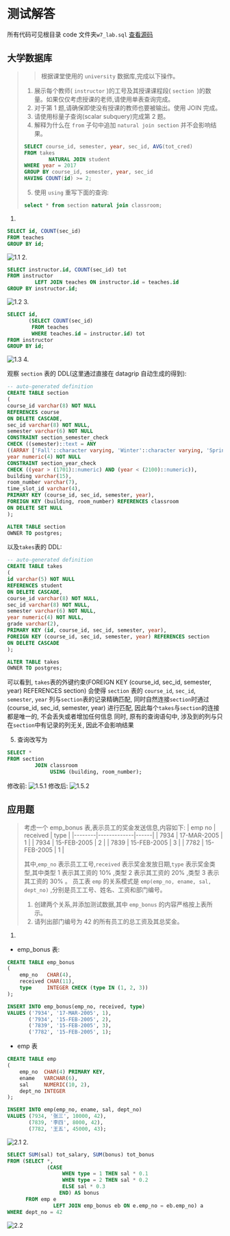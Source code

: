 # 测试解答

所有代码可见根目录 code 文件夹`w7_lab.sql` [查看源码](/code/w7_lab.sql)

## 大学数据库

> > 根据课堂使用的 `university` 数据库,完成以下操作。
>
> 1.  展示每个教师( `instructor` )的工号及其授课课程段( `section `)的数量。如果仅仅考虑授课的老师,请使用单表查询完成。
> 2.  对于第 1 题,请确保即使没有授课的教师也要被输出。使用 JOIN 完成。
> 3.  请使用标量子查询(scalar subquery)完成第 2 题。
> 4.  解释为什么在 `from` 子句中追加 `natural join section` 并不会影响结果。
>
> ```sql
> SELECT course_id, semester, year, sec_id, AVG(tot_cred)
> FROM takes
>         NATURAL JOIN student
> WHERE year = 2017
> GROUP BY course_id, semester, year, sec_id
> HAVING COUNT(id) >= 2;
> ```
>
> 5.  使用 `using` 重写下面的查询:
>
> ```sql
> select * from section natural join classroom;
> ```

1.

```sql
SELECT id, COUNT(sec_id)
FROM teaches
GROUP BY id;
```

![1.1](others/1.1.png) 2.

```sql
SELECT instructor.id, COUNT(sec_id) tot
FROM instructor
         LEFT JOIN teaches ON instructor.id = teaches.id
GROUP BY instructor.id;
```

![1.2](others/1.2.png) 3.

```sql
SELECT id,
       (SELECT COUNT(sec_id)
        FROM teaches
        WHERE teaches.id = instructor.id) tot
FROM instructor
GROUP BY id;
```

![1.3](others/1.3.png) 4.

观察 `section` 表的 DDL(这里通过直接在 datagrip 自动生成的得到):

```sql
-- auto-generated definition
CREATE TABLE section
(
course_id varchar(8) NOT NULL
REFERENCES course
ON DELETE CASCADE,
sec_id varchar(8) NOT NULL,
semester varchar(6) NOT NULL
CONSTRAINT section_semester_check
CHECK ((semester)::text = ANY
((ARRAY ['Fall'::character varying, 'Winter'::character varying, 'Spring'::character varying, 'Summer'::character varying])::text[])),
year numeric(4) NOT NULL
CONSTRAINT section_year_check
CHECK ((year > (1701)::numeric) AND (year < (2100)::numeric)),
building varchar(15),
room_number varchar(7),
time_slot_id varchar(4),
PRIMARY KEY (course_id, sec_id, semester, year),
FOREIGN KEY (building, room_number) REFERENCES classroom
ON DELETE SET NULL
);

ALTER TABLE section
OWNER TO postgres;
```

以及`takes`表的 DDL:

```sql
-- auto-generated definition
CREATE TABLE takes
(
id varchar(5) NOT NULL
REFERENCES student
ON DELETE CASCADE,
course_id varchar(8) NOT NULL,
sec_id varchar(8) NOT NULL,
semester varchar(6) NOT NULL,
year numeric(4) NOT NULL,
grade varchar(2),
PRIMARY KEY (id, course_id, sec_id, semester, year),
FOREIGN KEY (course_id, sec_id, semester, year) REFERENCES section
ON DELETE CASCADE
);

ALTER TABLE takes
OWNER TO postgres;
```

可以看到, `takes`表的外键约束(FOREIGN KEY (course_id, sec_id, semester, year) REFERENCES section) 会使得 `section` 表的 `course_id`, `sec_id`, `semester`, `year` 列与`section`表的记录精确匹配, 同时自然连接`section`时通过(course_id, sec_id, semester, year) 进行匹配, 因此每个`takes`与`section`的连接都是唯一的, 不会丢失或者增加任何信息
同时, 原有的查询语句中, 涉及到的列与只在`section`中有记录的列无关, 因此不会影响结果

5. 查询改写为

```sql
SELECT *
FROM section
         JOIN classroom
              USING (building, room_number);
```

修改前:
![1.5.1](others/1.5.1.png)
修改后:
![1.5.2](others/1.5.2.png)

## 应用题

> 考虑一个 emp_bonus 表,表示员工的奖金发送信息,内容如下:
> | emp no | received | type |
> |--------|-------------|------|
> | 7934 | 17-MAR-2005 | 1 |
> | 7934 | 15-FEB-2005 | 2 |
> | 7839 | 15-FEB-2005 | 3 |
> | 7782 | 15-FEB-2005 | 1 |
>
> 其中,`emp_no` 表示员工工号,`received` 表示奖金发放日期,`type` 表示奖金类型,其中类型 1 表示其工资的 $10\%$ ,类型 2 表示其工资的 $20\%$ ,类型 3 表示其工资的 $30\%$ 。
> 员工表 `emp` 的关系模式是 `emp(emp_no, ename, sal, dept_no)` ,分别是员工工号、姓名、工资和部门编号。
>
> 1.  创建两个关系,并添加测试数据,其中 `emp_bonus` 的内容严格按上表所示。
> 2.  请列出部门编号为 42 的所有员工的总工资及其总奖金。

1.

- emp_bonus 表:

```sql
CREATE TABLE emp_bonus
(
    emp_no   CHAR(4),
    received CHAR(11),
    type     INTEGER CHECK (type IN (1, 2, 3))
);

INSERT INTO emp_bonus(emp_no, received, type)
VALUES ('7934', '17-MAR-2005', 1),
       ('7934', '15-FEB-2005', 2),
       ('7839', '15-FEB-2005', 3),
       ('7782', '15-FEB-2005', 1);
```

- emp 表

```sql
CREATE TABLE emp
(
    emp_no  CHAR(4) PRIMARY KEY,
    ename   VARCHAR(6),
    sal     NUMERIC(10, 2),
    dept_no INTEGER
);

INSERT INTO emp(emp_no, ename, sal, dept_no)
VALUES (7934, '张三', 10000, 42),
       (7839, '李四', 8000, 42),
       (7782, '王五', 45000, 43);
```

![2.1](others/2.1.png) 2.

```sql
SELECT SUM(sal) tot_salary, SUM(bonus) tot_bonus
FROM (SELECT *,
             (CASE
                  WHEN type = 1 THEN sal * 0.1
                  WHEN type = 2 THEN sal * 0.2
                  ELSE sal * 0.3
                 END) AS bonus
      FROM emp e
               LEFT JOIN emp_bonus eb ON e.emp_no = eb.emp_no) a
WHERE dept_no = 42
```

![2.2](others/2.2.png)
